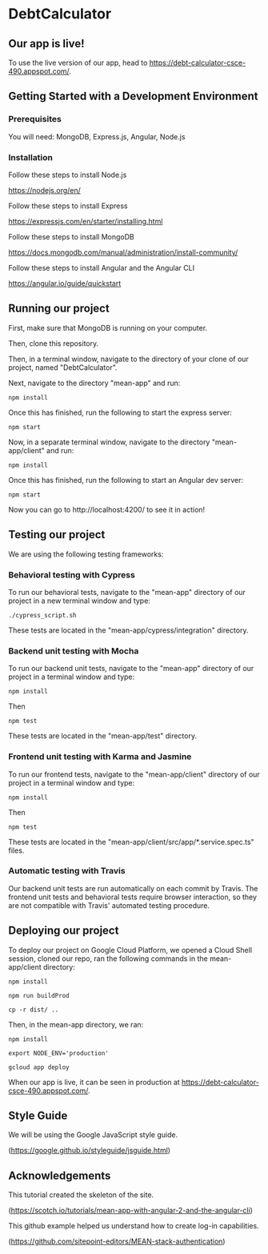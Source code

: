 # DebtCalculator

## Our app is live!

To use the live version of our app, head to https://debt-calculator-csce-490.appspot.com/.

## Getting Started with a Development Environment

### Prerequisites

You will need: MongoDB, Express.js, Angular, Node.js

### Installation

Follow these steps to install Node.js

https://nodejs.org/en/

Follow these steps to install Express

https://expressjs.com/en/starter/installing.html

Follow these steps to install MongoDB

https://docs.mongodb.com/manual/administration/install-community/

Follow these steps to install Angular and the Angular CLI

https://angular.io/guide/quickstart

## Running our project

First, make sure that MongoDB is running on your computer.

Then, clone this repository.

Then, in a terminal window, navigate to the directory of your clone of our project, named "DebtCalculator".

Next, navigate to the directory "mean-app" and run:
```
npm install
```
Once this has finished, run the following to start the express server:
```
npm start
```
Now, in a separate terminal window, navigate to the directory "mean-app/client" and run:
```
npm install
```
Once this has finished, run the following to start an Angular dev server:
```
npm start
```
Now you can go to http://localhost:4200/ to see it in action!

## Testing our project

We are using the following testing frameworks:

### Behavioral testing with Cypress

To run our behavioral tests, navigate to the "mean-app" directory of our project in a new terminal window and type:
```
./cypress_script.sh
```
These tests are located in the "mean-app/cypress/integration" directory.

### Backend unit testing with Mocha

To run our backend unit tests, navigate to the "mean-app" directory of our project in a terminal window and type:
```
npm install
```
Then
```
npm test
```
These tests are located in the "mean-app/test" directory.

### Frontend unit testing with Karma and Jasmine

To run our frontend tests, navigate to the "mean-app/client" directory of our project in a terminal window and type:
```
npm install
```
Then
```
npm test
```
These tests are located in the "mean-app/client/src/app/*.service.spec.ts" files.

### Automatic testing with Travis

Our backend unit tests are run automatically on each commit by Travis. The frontend unit tests and behavioral tests require browser interaction, so they are not compatible with Travis' automated testing procedure.

## Deploying our project

To deploy our project on Google Cloud Platform, we opened a Cloud Shell session, cloned our repo, ran the following commands in the mean-app/client directory:
```
npm install
```
```
npm run buildProd
```
```
cp -r dist/ ..
```
Then, in the mean-app directory, we ran:
```
npm install
```
```
export NODE_ENV='production'
```
```
gcloud app deploy
```
When our app is live, it can be seen in production at https://debt-calculator-csce-490.appspot.com/.

## Style Guide

We will be using the Google JavaScript style guide.

(https://google.github.io/styleguide/jsguide.html)

## Acknowledgements

This tutorial created the skeleton of the site.

(https://scotch.io/tutorials/mean-app-with-angular-2-and-the-angular-cli)

This github example helped us understand how to create log-in capabilities.

(https://github.com/sitepoint-editors/MEAN-stack-authentication)
